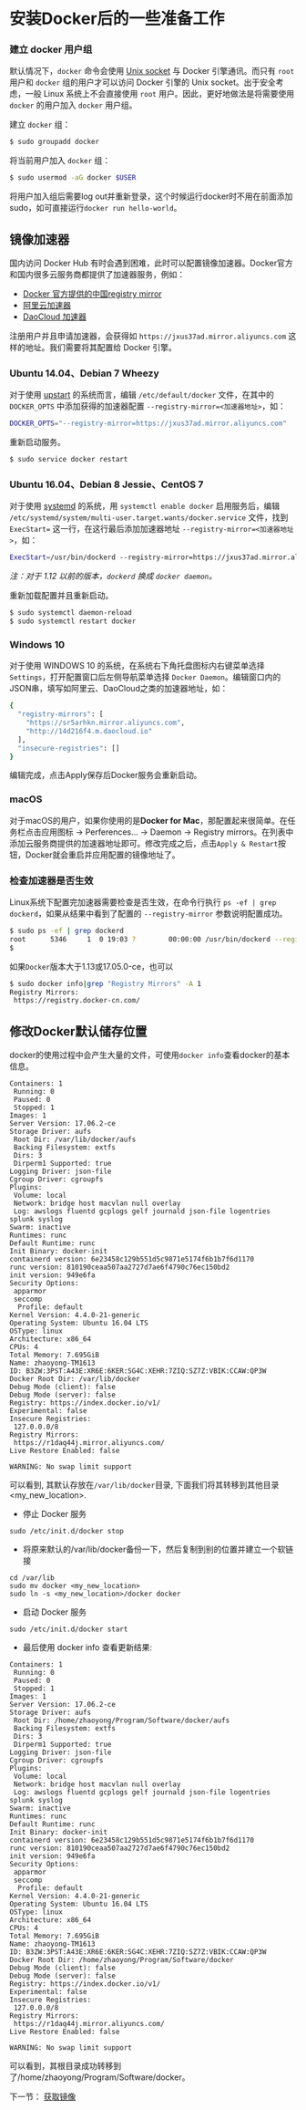 # 安装Docker后的一些准备工作

### 建立 docker 用户组

默认情况下，`docker` 命令会使用 [Unix socket](https://en.wikipedia.org/wiki/Unix_domain_socket) 与 Docker 引擎通讯。而只有 `root` 用户和 `docker` 组的用户才可以访问 Docker 引擎的 Unix socket。出于安全考虑，一般 Linux 系统上不会直接使用 `root` 用户。因此，更好地做法是将需要使用 `docker` 的用户加入 `docker` 用户组。

建立 `docker` 组：

```bash
$ sudo groupadd docker
```

将当前用户加入 `docker` 组：

```bash
$ sudo usermod -aG docker $USER
```

将用户加入组后需要log out并重新登录，这个时候运行docker时不用在前面添加sudo，如可直接运行`docker run hello-world`。

## 镜像加速器

国内访问 Docker Hub 有时会遇到困难，此时可以配置镜像加速器。Docker官方和国内很多云服务商都提供了加速器服务，例如：

* [Docker 官方提供的中国registry mirror](https://docs.docker.com/registry/recipes/mirror/#use-case-the-china-registry-mirror)
* [阿里云加速器](https://cr.console.aliyun.com/#/accelerator)
* [DaoCloud 加速器](https://www.daocloud.io/mirror#accelerator-doc)

注册用户并且申请加速器，会获得如 `https://jxus37ad.mirror.aliyuncs.com` 这样的地址。我们需要将其配置给 Docker 引擎。

### Ubuntu 14.04、Debian 7 Wheezy

对于使用 [upstart](http://upstart.ubuntu.com/) 的系统而言，编辑 `/etc/default/docker` 文件，在其中的 `DOCKER_OPTS` 中添加获得的加速器配置 `--registry-mirror=<加速器地址>`，如：

```bash
DOCKER_OPTS="--registry-mirror=https://jxus37ad.mirror.aliyuncs.com"
```

重新启动服务。

```bash
$ sudo service docker restart
```

### Ubuntu 16.04、Debian 8 Jessie、CentOS 7

对于使用 [systemd](https://www.freedesktop.org/wiki/Software/systemd/) 的系统，用 `systemctl enable docker` 启用服务后，编辑 `/etc/systemd/system/multi-user.target.wants/docker.service` 文件，找到 `ExecStart=` 这一行，在这行最后添加加速器地址 `--registry-mirror=<加速器地址>`，如：

```bash
ExecStart=/usr/bin/dockerd --registry-mirror=https://jxus37ad.mirror.aliyuncs.com
```

*注：对于 1.12 以前的版本，`dockerd` 换成 `docker daemon`。*

重新加载配置并且重新启动。

```bash
$ sudo systemctl daemon-reload
$ sudo systemctl restart docker
```

### Windows 10
对于使用 WINDOWS 10 的系统，在系统右下角托盘图标内右键菜单选择 `Settings`，打开配置窗口后左侧导航菜单选择 `Docker Daemon`。编辑窗口内的JSON串，填写如阿里云、DaoCloud之类的加速器地址，如：

```bash
{
  "registry-mirrors": [
    "https://sr5arhkn.mirror.aliyuncs.com",
    "http://14d216f4.m.daocloud.io"
  ],
  "insecure-registries": []
}
```
编辑完成，点击Apply保存后Docker服务会重新启动。

### macOS

对于macOS的用户，如果你使用的是**Docker for Mac**，那配置起来很简单。在任务栏点击应用图标 -> Perferences... -> Daemon -> Registry mirrors。在列表中添加云服务商提供的加速器地址即可。修改完成之后，点击`Apply & Restart`按钮，Docker就会重启并应用配置的镜像地址了。

### 检查加速器是否生效

Linux系统下配置完加速器需要检查是否生效，在命令行执行 `ps -ef | grep dockerd`，如果从结果中看到了配置的 `--registry-mirror` 参数说明配置成功。

```bash
$ sudo ps -ef | grep dockerd
root      5346     1  0 19:03 ?        00:00:00 /usr/bin/dockerd --registry-mirror=https://jxus37ad.mirror.aliyuncs.com
$
```
如果`Docker`版本大于1.13或17.05.0-ce，也可以
```bash
$ sudo docker info|grep "Registry Mirrors" -A 1
Registry Mirrors:
 https://registry.docker-cn.com/
```

##  修改Docker默认储存位置

docker的使用过程中会产生大量的文件，可使用`docker info`查看docker的基本信息。

```
Containers: 1
 Running: 0
 Paused: 0
 Stopped: 1
Images: 1
Server Version: 17.06.2-ce
Storage Driver: aufs
 Root Dir: /var/lib/docker/aufs
 Backing Filesystem: extfs
 Dirs: 3
 Dirperm1 Supported: true
Logging Driver: json-file
Cgroup Driver: cgroupfs
Plugins: 
 Volume: local
 Network: bridge host macvlan null overlay
 Log: awslogs fluentd gcplogs gelf journald json-file logentries splunk syslog
Swarm: inactive
Runtimes: runc
Default Runtime: runc
Init Binary: docker-init
containerd version: 6e23458c129b551d5c9871e5174f6b1b7f6d1170
runc version: 810190ceaa507aa2727d7ae6f4790c76ec150bd2
init version: 949e6fa
Security Options:
 apparmor
 seccomp
  Profile: default
Kernel Version: 4.4.0-21-generic
Operating System: Ubuntu 16.04 LTS
OSType: linux
Architecture: x86_64
CPUs: 4
Total Memory: 7.695GiB
Name: zhaoyong-TM1613
ID: B3ZW:3PST:A43E:XR6E:6KER:SG4C:XEHR:7ZIQ:SZ7Z:VBIK:CCAW:QP3W
Docker Root Dir: /var/lib/docker
Debug Mode (client): false
Debug Mode (server): false
Registry: https://index.docker.io/v1/
Experimental: false
Insecure Registries:
 127.0.0.0/8
Registry Mirrors:
 https://r1daq44j.mirror.aliyuncs.com/
Live Restore Enabled: false

WARNING: No swap limit support
```

可以看到, 其默认存放在`/var/lib/docker`目录, 下面我们将其转移到其他目录<my_new_location>.

* 停止 Docker 服务

```
sudo /etc/init.d/docker stop
```

* 将原来默认的/var/lib/docker备份一下，然后复制到别的位置并建立一个软链接

```
cd /var/lib
sudo mv docker <my_new_location>
sudo ln -s <my_new_location>/docker docker
```

* 启动 Docker 服务

```
sudo /etc/init.d/docker start
```

* 最后使用 docker info 查看更新结果:

```
Containers: 1
 Running: 0
 Paused: 0
 Stopped: 1
Images: 1
Server Version: 17.06.2-ce
Storage Driver: aufs
 Root Dir: /home/zhaoyong/Program/Software/docker/aufs
 Backing Filesystem: extfs
 Dirs: 3
 Dirperm1 Supported: true
Logging Driver: json-file
Cgroup Driver: cgroupfs
Plugins: 
 Volume: local
 Network: bridge host macvlan null overlay
 Log: awslogs fluentd gcplogs gelf journald json-file logentries splunk syslog
Swarm: inactive
Runtimes: runc
Default Runtime: runc
Init Binary: docker-init
containerd version: 6e23458c129b551d5c9871e5174f6b1b7f6d1170
runc version: 810190ceaa507aa2727d7ae6f4790c76ec150bd2
init version: 949e6fa
Security Options:
 apparmor
 seccomp
  Profile: default
Kernel Version: 4.4.0-21-generic
Operating System: Ubuntu 16.04 LTS
OSType: linux
Architecture: x86_64
CPUs: 4
Total Memory: 7.695GiB
Name: zhaoyong-TM1613
ID: B3ZW:3PST:A43E:XR6E:6KER:SG4C:XEHR:7ZIQ:SZ7Z:VBIK:CCAW:QP3W
Docker Root Dir: /home/zhaoyong/Program/Software/docker
Debug Mode (client): false
Debug Mode (server): false
Registry: https://index.docker.io/v1/
Experimental: false
Insecure Registries:
 127.0.0.0/8
Registry Mirrors:
 https://r1daq44j.mirror.aliyuncs.com/
Live Restore Enabled: false

WARNING: No swap limit support
```

可以看到，其根目录成功转移到了/home/zhaoyong/Program/Software/docker。

下一节： [获取镜像](pull.md)
